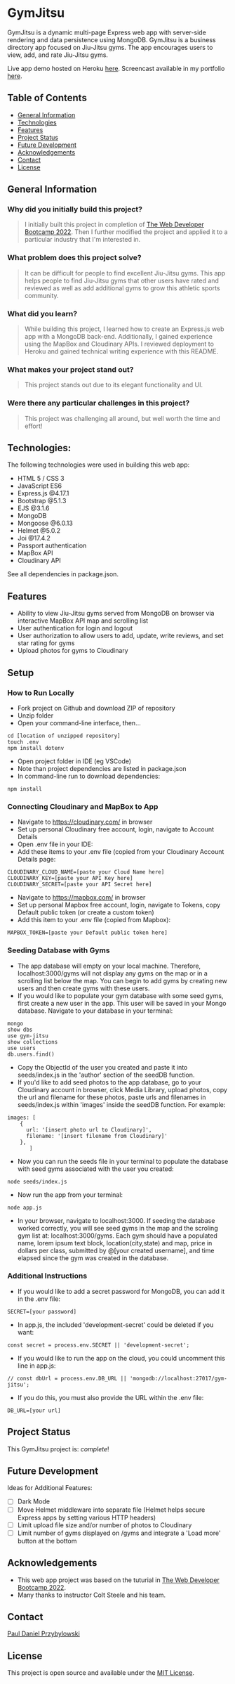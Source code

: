 # GymJitsu

GymJitsu is a dynamic multi-page Express web app with server-side rendering and data persistence using MongoDB. GymJitsu is a business directory app focused on Jiu-Jitsu gyms. The app encourages users to view, add, and rate Jiu-Jitsu gyms. 

Live app demo hosted on Heroku [here](). Screencast available in my portfolio [here](https://paulprzybylowski.github.io/#projects).

## Table of Contents

- [General Information](#general-information)
- [Technologies](#technologies)
- [Features](#features)
- [Project Status](#project-status)
- [Future Development](#future-development)
- [Acknowledgements](#acknowledgements)
- [Contact](#contact)
- [License](#license)

## General Information

### Why did you initially build this project?

> I initially built this project in completion of [The Web Developer Bootcamp 2022](https://www.udemy.com/course/the-web-developer-bootcamp/). Then I further modified the project and applied it to a particular industry that I'm interested in.

### What problem does this project solve?

> It can be difficult for people to find excellent Jiu-Jitsu gyms. This app helps people to find Jiu-Jitsu gyms that other users have rated and reviewed as well as add additional gyms to grow this athletic sports community. 

### What did you learn?

> While building this project, I learned how to create an Express.js web app with a MongoDB back-end. Additionally, I gained experience using the MapBox and Cloudinary APIs. I reviewed deployment to Heroku and gained technical writing experience with this README. 

### What makes your project stand out?

> This project stands out due to its elegant functionality and UI. 

### Were there any particular challenges in this project?

> This project was challenging all around, but well worth the time and effort! 

## Technologies:

The following technologies were used in building this web app:

- HTML 5 / CSS 3
- JavaScript ES6
- Express.js @4.17.1
- Bootstrap @5.1.3
- EJS @3.1.6
- MongoDB
- Mongoose @6.0.13
- Helmet @5.0.2
- Joi @17.4.2
- Passport authentication
- MapBox API
- Cloudinary API 

See all dependencies in package.json.

## Features

- Ability to view Jiu-Jitsu gyms served from MongoDB on browser via interactive MapBox API map and scrolling list 
- User authentication for login and logout
- User authorization to allow users to add, update, write reviews, and set star rating for gyms 
- Upload photos for gyms to Cloudinary

## Setup

### How to Run Locally

- Fork project on Github and download ZIP of repository
- Unzip folder
- Open your command-line interface, then... 

```
cd [location of unzipped repository]
touch .env
npm install dotenv
```

- Open project folder in IDE (eg VSCode)
- Note than project dependencies are listed in package.json
- In command-line run to download dependencies:

`npm install`

### Connecting Cloudinary and MapBox to App

- Navigate to https://cloudinary.com/ in browser
- Set up personal Cloudinary free account, login, navigate to Account Details
- Open .env file in your IDE:
- Add these items to your .env file (copied from your Cloudinary Account Details page:

```
CLOUDINARY_CLOUD_NAME=[paste your Cloud Name here]
CLOUDINARY_KEY=[paste your API Key here]
CLOUDINARY_SECRET=[paste your API Secret here]
```

- Navigate to https://mapbox.com/ in browser
- Set up personal Mapbox free account, login, navigate to Tokens, copy Default public token (or create a custom token)
- Add this item to your .env file (copied from Mapbox):

`MAPBOX_TOKEN=[paste your Default public token here]`

### Seeding Database with Gyms 

- The app database will empty on your local machine. Therefore, localhost:3000/gyms will not display any gyms on the map or in a scrolling list below the map. You can begin to add gyms by creating new users and then create gyms with these users.
- If you would like to populate your gym database with some seed gyms, first create a new user in the app. This user will be saved in your Mongo database. Navigate to your database in your terminal:

```
mongo
show dbs
use gym-jitsu
show collections
use users
db.users.find()
```

- Copy the ObjectId of the user you created and paste it into seeds/index.js in the 'author' section of the seedDB function.
- If you'd like to add seed photos to the app database, go to your Cloudinary account in browser, click Media Library, upload photos, copy the url and filename for these photos, paste urls and filenames in seeds/index.js within 'images' inside the seedDB function. For example:

```
images: [
    {
      url: '[insert photo url to Cloudinary]',
      filename: '[insert filename from Cloudinary]'
    },
       ]
```

- Now you can run the seeds file in your terminal to populate the database with seed gyms associated with the user you created:

`node seeds/index.js`

- Now run the app from your terminal:

`node app.js`

- In your browser, navigate to localhost:3000. If seeding the database worked correctly, you will see seed gyms in the map and the scroling gym list at: localhost:3000/gyms. Each gym should have a populated name, lorem ipsum text block, location(city,state) and map, price in dollars per class, submitted by @[your created username], and time elapsed since the gym was created in the database. 

### Additional Instructions

- If you would like to add a secret password for MongoDB, you can add it in the .env file:

`SECRET=[your password]`

- In app.js, the included 'development-secret' could be deleted if you want:

`const secret = process.env.SECRET || 'development-secret';`

- If you would like to run the app on the cloud, you could uncomment this line in app.js:

`// const dbUrl = process.env.DB_URL || 'mongodb://localhost:27017/gym-jitsu';`

- If you do this, you must also provide the URL within the .env file:

`DB_URL=[your url]`

## Project Status

This GymJitsu project is: _complete_!

## Future Development

Ideas for Additional Features:

- [ ] Dark Mode
- [ ] Move Helmet middleware into separate file (Helmet helps secure Express apps by setting various HTTP headers)
- [ ] Limit upload file size and/or number of photos to Cloudinary
- [ ] Limit number of gyms displayed on /gyms and integrate a 'Load more' button at the bottom

## Acknowledgements

- This web app project was based on the tuturial in [The Web Developer Bootcamp 2022](https://www.udemy.com/course/the-web-developer-bootcamp/).
- Many thanks to instructor Colt Steele and his team.

## Contact

[Paul Daniel Przybylowski](https://paulprzybylowski.github.io)

## License

This project is open source and available under the [MIT License](https://github.com/git/git-scm.com/blob/main/MIT-LICENSE.txt).
